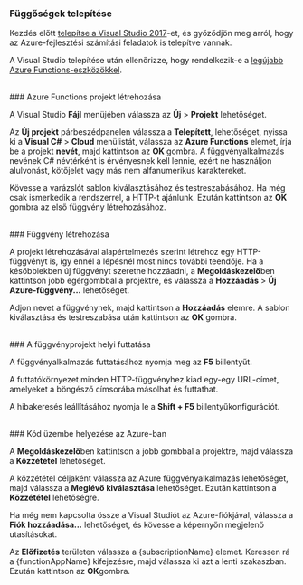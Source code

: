 ### Függőségek telepítése

Kezdés előtt <a href="https://go.microsoft.com/fwlink/?linkid=2016389" target="_blank">telepítse a Visual Studio 2017</a>-et, és győződjön meg arról, hogy az Azure-fejlesztési számítási feladatok is telepítve vannak.

A Visual Studio telepítése után ellenőrizze, hogy rendelkezik-e a <a href="https://go.microsoft.com/fwlink/?linkid=2016394" target="_blank">legújabb Azure Functions-eszközökkel</a>.

<br/>
### Azure Functions projekt létrehozása

A Visual Studio **Fájl** menüjében válassza az **Új** > **Projekt** lehetőséget.

Az **Új projekt** párbeszédpanelen válassza a **Telepített**, lehetőséget, nyissa ki a **Visual C#** > **Cloud** menülistát, válassza az **Azure Functions** elemet, írja be a projekt **nevét**, majd kattintson az **OK** gombra. A függvényalkalmazás nevének C# névtérként is érvényesnek kell lennie, ezért ne használjon alulvonást, kötőjelet vagy más nem alfanumerikus karaktereket.

Kövesse a varázslót sablon kiválasztásához és testreszabásához. Ha még csak ismerkedik a rendszerrel, a HTTP-t ajánlunk. Ezután kattintson az **OK** gombra az első függvény létrehozásához.

<br/>
### Függvény létrehozása

A projekt létrehozásával alapértelmezés szerint létrehoz egy HTTP-függvényt is, így ennél a lépésnél most nincs további teendője. Ha a későbbiekben új függvényt szeretne hozzáadni, a **Megoldáskezelő**ben kattintson jobb egérgombbal a projektre, és válassza a **Hozzáadás** > **Új Azure-függvény...** lehetőséget.

Adjon nevet a függvénynek, majd kattintson a **Hozzáadás** elemre. A sablon kiválasztása és testreszabása után kattintson az **OK** gombra.

<br/>
### A függvényprojekt helyi futtatása

A függvényalkalmazás futtatásához nyomja meg az **F5** billentyűt.

A futtatókörnyezet minden HTTP-függvényhez kiad egy-egy URL-címet, amelyeket a böngésző címsorába másolhat és futtathat.

A hibakeresés leállításához nyomja le a **Shift + F5** billentyűkonfigurációt.

<br/>
### Kód üzembe helyezése az Azure-ban

A **Megoldáskezelő**ben kattintson a jobb gombbal a projektre, majd válassza a **Közzététel** lehetőséget.

A közzététel céljaként válassza az Azure függvényalkalmazás lehetőséget, majd válassza a **Meglévő kiválasztása** lehetőséget. Ezután kattintson a **Közzététel** lehetőségre.

Ha még nem kapcsolta össze a Visual Studiót az Azure-fiókjával, válassza a **Fiók hozzáadása...** lehetőséget, és kövesse a képernyőn megjelenő utasításokat.

Az **Előfizetés** területen válassza a {subscriptionName} elemet. Keressen rá a {functionAppName} kifejezésre, majd válassza ki azt a lenti szakaszban. Ezután kattintson az **OK**gombra.
